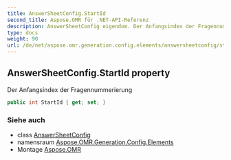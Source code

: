 ```yaml
---
title: AnswerSheetConfig.StartId
second_title: Aspose.OMR für .NET-API-Referenz
description: AnswerSheetConfig eigendom. Der Anfangsindex der Fragennummerierung
type: docs
weight: 90
url: /de/net/aspose.omr.generation.config.elements/answersheetconfig/startid/
---
```

## AnswerSheetConfig.StartId property

Der Anfangsindex der Fragennummerierung

```csharp
public int StartId { get; set; }
```

### Siehe auch

* class [AnswerSheetConfig](../)
* namensraum [Aspose.OMR.Generation.Config.Elements](../../answersheetconfig/)
* Montage [Aspose.OMR](../../../)



